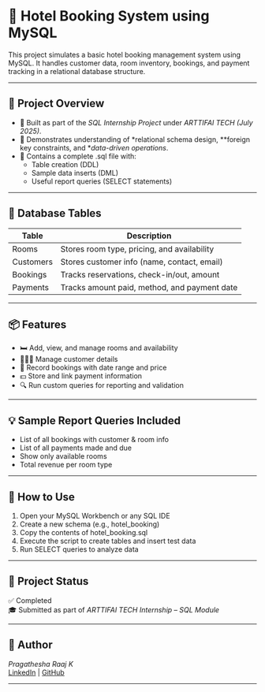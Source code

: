 # 🏨 Hotel Booking System using MySQL

This project simulates a basic hotel booking management system using MySQL. It handles customer data, room inventory, bookings, and payment tracking in a relational database structure.

---

## 📌 Project Overview

- 🔹 Built as part of the *SQL Internship Project* under *ARTTIFAI TECH (July 2025)*.
- 🔹 Demonstrates understanding of *relational schema design, **foreign key constraints, and **data-driven operations*.
- 🔹 Contains a complete .sql file with:
  - Table creation (DDL)
  - Sample data inserts (DML)
  - Useful report queries (SELECT statements)

---

## 📂 Database Tables

| Table       | Description                                 |
|-------------|---------------------------------------------|
| Rooms     | Stores room type, pricing, and availability |
| Customers | Stores customer info (name, contact, email) |
| Bookings  | Tracks reservations, check-in/out, amount   |
| Payments  | Tracks amount paid, method, and payment date|

---

## 📦 Features

- 🛏 Add, view, and manage rooms and availability
- 🧑‍🤝‍🧑 Manage customer details
- 📆 Record bookings with date range and price
- 💵 Store and link payment information
- 🔍 Run custom queries for reporting and validation

---

## 💡 Sample Report Queries Included

- List of all bookings with customer & room info
- List of all payments made and due
- Show only available rooms
- Total revenue per room type

---

## 🔧 How to Use

1. Open your MySQL Workbench or any SQL IDE
2. Create a new schema (e.g., hotel_booking)
3. Copy the contents of hotel_booking.sql
4. Execute the script to create tables and insert test data
5. Run SELECT queries to analyze data

---

## 📜 Project Status

✅ Completed  
🎓 Submitted as part of *ARTTIFAI TECH Internship – SQL Module*

---

## 📎 Author

*Pragathesha Raaj K*  
[LinkedIn](https://www.linkedin.com/in/pragathesharaaj) | [GitHub](https://github.com/pragathesharaaj)

---
